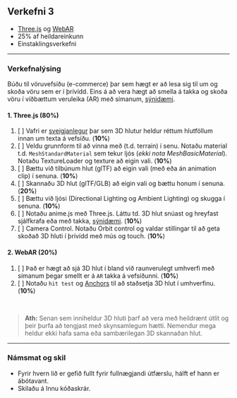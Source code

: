 ## Verkefni 3
- [Three.js](https://github.com/GunnarThorunnarson/FORR3FV05EU/wiki/3D-t%C3%B6lvugraf%C3%ADk) og [WebAR](https://github.com/GunnarThorunnarson/FORR3FV05EU/wiki/Framlengdur-veruleiki-(XR))
- 25% af heildareinkunn
- Einstaklingsverkefni

---

### Verkefnalýsing
Búðu til vöruvefsíðu (e-commerce) þar sem hægt er að lesa sig til um og skoða vöru sem er í þrívídd. Eins á að vera hægt að smella á takka og skoða vöru í víðbættum veruleika (AR) með símanum, [sýnidæmi](https://www.onirix.com/learn-about-ar/e-commerce-3d-viewer/).

#### 1. Three.js (80%)
1. [ ] Vafri er [sveigjanlegur](https://threejs.org/manual/#en/responsive) þar sem 3D hlutur heldur réttum hlutföllum innan um texta á vefsíðu. (**10%**)
1. [ ] Veldu grunnform til að vinna með (t.d. terrain) í senu. Notaðu material t.d. `MeshStandardMaterial` sem tekur ljós (_ekki nota MeshBasicMaterial_). Notaðu TextureLoader og texture að eigin vali. (**10%**) 
1. [ ] Bættu við tilbúnum hlut (glTF) að eigin vali (með eða án animation clip) í senuna. (**10%**) 
1. [ ] Skannaðu 3D hlut (glTF/GLB) að eigin vali og bættu honum í senuna. (**20%**)
1. [ ] Bættu við ljósi (Directional Lighting og Ambient Lighting) og skugga í senuna. (**10%**)
1. [ ] Notaðu anime.js með Three.js. Láttu td. 3D hlut snúast og hreyfast sjálfkrafa eða með takka, [sýnidæmi](https://henryegloff.com/how-to-use-anime-js-with-three-js/). (**10%**)
1. [ ] Camera Control. Notaðu Orbit control og valdar stillingar til að geta skoðað 3D hluti í þrívídd með mús og touch. (**10%**)

#### 2. WebAR (20%)
1. [ ] Það er hægt að sjá 3D hlut í bland við raunverulegt umhverfi með símanum þegar smellt er á `AR` takka á vefsíðunni. (**10%**)
1. [ ] Notaðu `hit test` og [Anchors](https://developers.google.com/ar/develop/anchors) til að staðsetja 3D hlut í umhverfinu. (**10%**)

<br>

> **Ath:** Senan sem inniheldur 3D hluti þarf að vera með heildrænt útlit og þeir þurfa að tengjast með skynsamlegum hætti. Nemendur mega heldur ekki hafa sama eða sambærilegan 3D skannaðan hlut. 

---

### Námsmat og skil
- Fyrir hvern lið er gefið fullt fyrir fullnægjandi útfærslu, hálft ef hann er ábótavant.
- Skilaðu á Innu kóðaskrár.

<!-- vefslóð sem sýnir 3D hlut. Notaðu Github Pages (notaðu docs möppu sem vefrót) sem hýsir og sýnir 3D hlut (link á raw skrá). -->

<!--
:exclamation: Hýsing á Github <br>
Það þarf að breyta slóð á **glb** ef við viljum láta Github hýsa 3D hlut. Nota þarf _raw_ slóðina á mynd og _master_ í staðinn fyrir _docs_ _https://raw.githubusercontent.com/GunnarThorunnarson/FORR3FV05EU/master/assets/models/Parrot.glb_ sjá [notkun](https://github.com/GunnarThorunnarson/FORR3FV05EU/blob/master/docs/src/World/components/birds/birds.js).
-->
